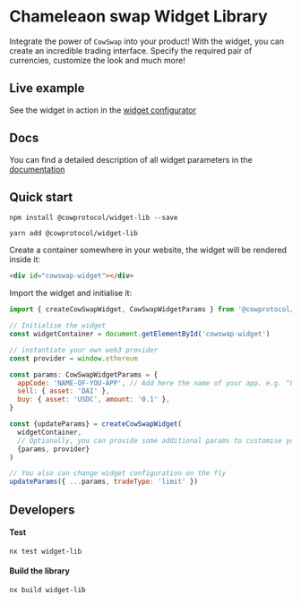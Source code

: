 # Chameleaon swap Widget Library

Integrate the power of `CowSwap` into your product!
With the widget, you can create an incredible trading interface. Specify the required pair of currencies, customize the
look and much more!

## Live example

See the widget in action in the [widget configurator](https://widget.cow.fi)

## Docs

You can find a detailed description of all widget parameters in the [documentation](https://docs.cow.fi/cow-protocol/tutorials/widget)

## Quick start

```
npm install @cowprotocol/widget-lib --save
```

```
yarn add @cowprotocol/widget-lib
```

Create a container somewhere in your website, the widget will be rendered inside it:

```html
<div id="cowswap-widget"></div>
```

Import the widget and initialise it:

```js
import { createCowSwapWidget, CowSwapWidgetParams } from '@cowprotocol/widget-lib'

// Initialise the widget
const widgetContainer = document.getElementById('cowswap-widget')

// instantiate your own web3 provider
const provider = window.ethereum

const params: CowSwapWidgetParams = {
  appCode: 'NAME-OF-YOU-APP', // Add here the name of your app. e.g. "Pig Swap"
  sell: { asset: 'DAI' },
  buy: { asset: 'USDC', amount: '0.1' },
}

const {updateParams} = createCowSwapWidget(
  widgetContainer,
  // Optionally, you can provide some additional params to customise your widget
  {params, provider}
)

// You also can change widget configuration on the fly
updateParams({ ...params, tradeType: 'limit' })
```

## Developers

#### Test

```
nx test widget-lib
```

#### Build the library

```
nx build widget-lib
```
